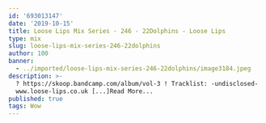 ```yaml
---
id: '693013147'
date: '2019-10-15'
title: Loose Lips Mix Series - 246 - 22Dolphins - Loose Lips
type: mix
slug: loose-lips-mix-series-246-22dolphins
author: 100
banner:
  - ../imported/loose-lips-mix-series-246-22dolphins/image3184.jpeg
description: >-
  ? https://skoop.bandcamp.com/album/vol-3 ! Tracklist: -undisclosed-
  www.loose-lips.co.uk [...]Read More...
published: true
tags: Wow
---
```


